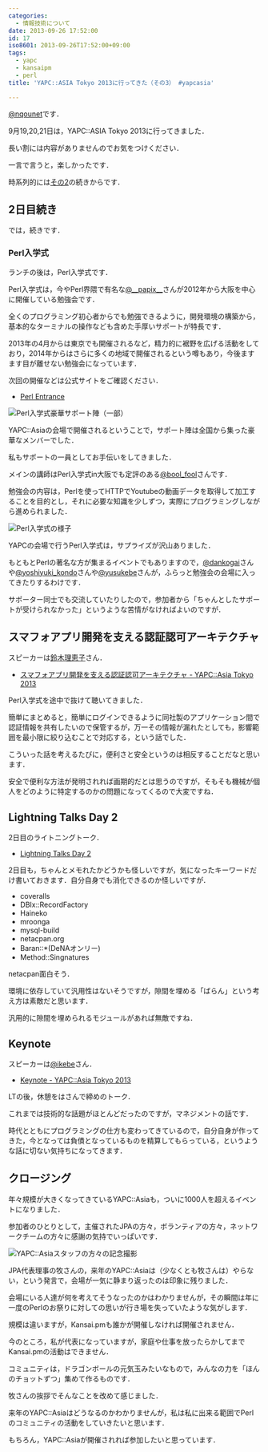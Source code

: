 ```yaml
---
categories:
  - 情報技術について
date: 2013-09-26 17:52:00
id: 17
iso8601: 2013-09-26T17:52:00+09:00
tags:
  - yapc
  - kansaipm
  - perl
title: 'YAPC::ASIA Tokyo 2013に行ってきた（その3） #yapcasia'

---
```


<p><a href="https://twitter.com/nqounet">@nqounet</a>です．</p>

<p>9月19,20,21日は，YAPC::ASIA Tokyo 2013に行ってきました．</p>

<p>長い割には内容がありませんのでお気をつけください．</p>

<p>一言で言うと，楽しかったです．</p>

<p>時系列的には<a href="http://www.nishimiyahara.net/2013/09/23/123300">その2</a>の続きからです．</p>

<h2>2日目続き</h2>

<p>では，続きです．</p>

<h3>Perl入学式</h3>

<p>ランチの後は，Perl入学式です．</p>

<p>Perl入学式は，今やPerl界隈で有名な<a href="https://twitter.com/__papix__">@__papix__</a>さんが2012年から大阪を中心に開催している勉強会です．</p>

<p>全くのプログラミング初心者からでも勉強できるように，開発環境の構築から，基本的なターミナルの操作なども含めた手厚いサポートが特長です．</p>

<p>2013年の4月からは東京でも開催されるなど，精力的に裾野を広げる活動をしており，2014年からはさらに多くの地域で開催されるという噂もあり，今後ますます目が離せない勉強会になっています．</p>

<p>次回の開催などは公式サイトをご確認ください．</p>

<ul><li><a href="http://www.perl-entrance.org/">Perl Entrance</a></li></ul>

<p><img src="http://i.gyazo.com/bb3cb7529ac6e0411d8adb935d7189a3.png" alt="Perl入学式豪華サポート陣（一部）"></p>

<p>YAPC::Asiaの会場で開催されるということで，サポート陣は全国から集った豪華なメンバーでした．</p>

<p>私もサポートの一員としてお手伝いをしてきました．</p>

<p>メインの講師はPerl入学式in大阪でも定評のある<a href="https://twitter.com/bool_fool">@bool_fool</a>さんです．</p>

<p>勉強会の内容は，Perlを使ってHTTPでYoutubeの動画データを取得して加工することを目的とし，それに必要な知識を少しずつ，実際にプログラミングしながら進められました．</p>

<p><img src="http://i.gyazo.com/46e5e99e4d099ec104f09f32a215071d.png" alt="Perl入学式の様子"></p>

<p>YAPCの会場で行うPerl入学式は，サプライズが沢山ありました．</p>

<p>もともとPerlの著名な方が集まるイベントでもありますので，<a href="https://twitter.com/dankogai">@dankogai</a>さんや<a href="https://twitter.com/yoshiyuki_kondo">@yoshiyuki_kondo</a>さんや<a href="https://twitter.com/yusukebe">@yusukebe</a>さんが，ふらっと勉強会の会場に入ってきたりするわけです．</p>

<p>サポーター同士でも交流していたりしたので，参加者から「ちゃんとしたサポートが受けられなかった」というような苦情がなければよいのですが．</p>

<h2>スマフォアプリ開発を支える認証認可アーキテクチャ</h2>

<p>スピーカーは<a href="https://www.facebook.com/rieko.suzuki.104">鈴木理恵子</a>さん．</p>

<ul><li><a href="http://yapcasia.org/2013/talk/show/2aaa2322-e161-11e2-8f00-96816aeab6a4">スマフォアプリ開発を支える認証認可アーキテクチャ - YAPC::Asia Tokyo 2013</a></li></ul>

<p>Perl入学式を途中で抜けて聴いてきました．</p>

<p>簡単にまとめると，簡単にログインできるように同社製のアプリケーション間で認証情報を共有したいので保管するが，万一その情報が漏れたとしても，影響範囲を最小限に絞り込むことで対応する，という話でした．</p>

<p>こういった話を考えるたびに，便利さと安全というのは相反することだなと思います．</p>

<p>安全で便利な方法が発明されれば画期的だとは思うのですが，そもそも機械が個人をどのように特定するのかの問題になってくるので大変ですね．</p>

<h2>Lightning Talks Day 2</h2>

<p>2日目のライトニングトーク．</p>

<ul><li><a href="http://yapcasia.org/2013/talk/show/ff9983ba-f2bf-11e2-a36f-e9ae6aeab6a4">Lightning Talks Day 2</a></li></ul>

<p>2日目も，ちゃんとメモれたかどうかも怪しいですが，気になったキーワードだけ書いておきます．自分自身でも消化できるのか怪しいですが．</p>

<ul><li>coveralls</li><li>DBIx::RecordFactory</li><li>Haineko</li><li>mroonga</li><li>mysql-build</li><li>netacpan.org</li><li>Baran::*(DeNAオンリー)</li><li>Method::Singnatures</li></ul>

<p>netacpan面白そう．</p>

<p>環境に依存していて汎用性はないそうですが，隙間を埋める「ばらん」という考え方は素敵だと思います．</p>

<p>汎用的に隙間を埋められるモジュールがあれば無敵ですね．</p>

<h2>Keynote</h2>

<p>スピーカーは<a href="https://twitter.com/ikebe">@ikebe</a>さん．</p>

<ul><li><a href="http://yapcasia.org/2013/talk/show/2f50ef1a-d24c-11e2-a70b-a69b6aeab6a4">Keynote - YAPC::Asia Tokyo 2013</a></li></ul>

<p>LTの後，休憩をはさんで締めのトーク．</p>

<p>これまでは技術的な話題がほとんどだったのですが，マネジメントの話です．</p>

<p>時代とともにプログラミングの仕方も変わってきているので，自分自身が作ってきた，今となっては負債となっているものを精算してもらっている，というような話に切ない気持ちになってきます．</p>

<h2>クロージング</h2>

<p>年々規模が大きくなってきているYAPC::Asiaも，ついに1000人を超えるイベントになりました．</p>

<p>参加者のひとりとして，主催されたJPAの方々，ボランティアの方々，ネットワークチームの方々に感謝の気持でいっぱいです．</p>

<p><img src="http://i.gyazo.com/a29ead7ce59152be3ad73ddee7b4b5e1.png" alt="YAPC::Asiaスタッフの方々の記念撮影"></p>

<p>JPA代表理事の牧さんの，来年のYAPC::Asiaは（少なくとも牧さんは）やらない，という発言で，会場が一気に静まり返ったのは印象に残りました．</p>

<p>会場にいる人達が何を考えてそうなったのかはわかりませんが，その瞬間は年に一度のPerlのお祭りに対しての思いが行き場を失っていたような気がします．</p>

<p>規模は違いますが，Kansai.pmも誰かが開催しなければ開催されません．</p>

<p>今のところ，私が代表になっていますが，家庭や仕事を放ったらかしてまでKansai.pmの活動はできません．</p>

<p>コミュニティは，ドラゴンボールの元気玉みたいなもので，みんなの力を「ほんのチョットずつ」集めて作るものです．</p>

<p>牧さんの挨拶でそんなことを改めて感じました．</p>

<p>来年のYAPC::Asiaはどうなるのかわかりませんが，私は私に出来る範囲でPerlのコミュニティの活動をしていきたいと思います．</p>

<p>もちろん，YAPC::Asiaが開催されれば参加したいと思っています．</p>
    	